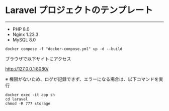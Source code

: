# Laravel プロジェクトのテンプレート

---

- PHP 8.0
- Nginx 1.23.3
- MySQL 8.0

```
docker compose -f "docker-compose.yml" up -d --build
```

ブラウザで以下サイトにアクセス

<a hrf="http://127.0.0.1:8080/">http://127.0.0.1:8080/</a>

※ 権限がないため、ログが記録できず、エラーになる場合は、以下コマンドを実行

```
docker exec -it app sh
cd laravel
chmod -R 777 storage
```
